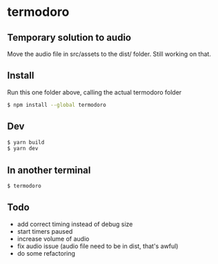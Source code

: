 # termodoro

## Temporary solution to audio

Move the audio file in src/assets to the dist/ folder. Still working on that.

## Install

Run this one folder above, calling the actual termodoro folder

```bash
$ npm install --global termodoro
```

## Dev

```bash
$ yarn build
$ yarn dev
```

## In another terminal

```bash
$ termodoro
```

## Todo

- add correct timing instead of debug size
- start timers paused
- increase volume of audio
- fix audio issue (audio file need to be in dist, that's awful)
- do some refactoring
